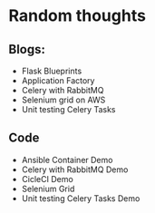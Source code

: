 # Random thoughts


## Blogs:

- Flask Blueprints
- Application Factory
- Celery with RabbitMQ
- Selenium grid on AWS
- Unit testing Celery Tasks

## Code

- Ansible Container Demo
- Celery with RabbitMQ Demo
- CicleCI Demo
- Selenium Grid 
- Unit testing Celery Tasks Demo
